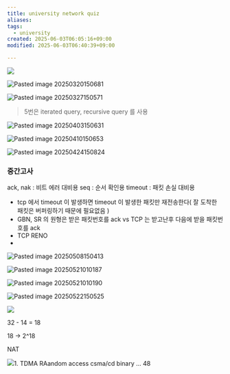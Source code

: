 ```yaml
---
title: university network quiz
aliases: 
tags:
  - university
created: 2025-06-03T06:05:16+09:00
modified: 2025-06-03T06:40:39+09:00

---
```

 ![](../../08.media/20250313150667.png)

![Pasted image 20250320150681](../../08.media/20250320150681.jpg)

![Pasted image 20250327150571](../../08.media/20250327150571.png)

> 5번은 iterated query, recursive query 를 사용

![Pasted image 20250403150631](../../08.media/20250403150631.png)




![Pasted image 20250410150653](../../08.media/20250410150653.jpg)




![Pasted image 20250424150824](../../08.media/20250424150824.jpg)




### 중간고사

ack, nak : 비트 에러 대비용
seq : 순서 확인용
timeout : 패킷 손실 대비용


- tcp 에서 timeout 이 발생하면 timeout 이 발생한 패킷만 재전송한다( 잘 도착한 패킷은 버퍼링하기 때문에 필요없음 )
- GBN, SR 의 원형은 받은 패킷번호를 ack vs TCP 는 받고난후 다음에 받을 패킷번호를 ack
- TCP RENO
- 




![Pasted image 20250508150413](../../08.media/20250508150413.png)



![Pasted image 20250521010187](../../08.media/20250521010187.jpg)

![Pasted image 20250521010190](../../08.media/20250521010190.jpg)

![Pasted image 20250522150525](../../08.media/20250522150525.jpg)





![](../../08.media/20250529150511-1748498771414-20250529_150338_1_.jpg)


32 - 14 = 18

18 -> 2\^18


NAT












![](../../08.media/20250610150324-1749535404444-20250610_150121(1)(1).jpg)1. TDMA
RAandom access
csma/cd
binary ...
48